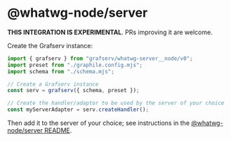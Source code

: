 # @whatwg-node/server

**THIS INTEGRATION IS EXPERIMENTAL**. PRs improving it are welcome.

Create the Grafserv instance:

```ts
import { grafserv } from "grafserv/whatwg-server__node/v0";
import preset from "./graphile.config.mjs";
import schema from "./schema.mjs";

// Create a Grafserv instance
const serv = grafserv({ schema, preset });

// Create the handler/adaptor to be used by the server of your choice
const myServerAdapter = serv.createHandler();
```

Then add it to the server of your choice; see instructions in the
[@whatwg-node/server README](https://www.npmjs.com/package/@whatwg-node/server).
